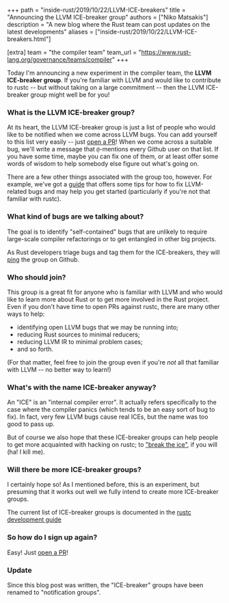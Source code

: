 +++
path = "inside-rust/2019/10/22/LLVM-ICE-breakers"
title = "Announcing the LLVM ICE-breaker group"
authors = ["Niko Matsakis"]
description = "A new blog where the Rust team can post updates on the latest developments"
aliases = ["inside-rust/2019/10/22/LLVM-ICE-breakers.html"]

[extra]
team = "the compiler team"
team_url = "https://www.rust-lang.org/governance/teams/compiler"
+++

Today I'm announcing a new experiment in the compiler team, the **LLVM ICE-breaker group**. If you're familiar with LLVM and would like to contribute to rustc -- but without taking on a large commitment -- then the LLVM ICE-breaker group might well be for you!

### What is the LLVM ICE-breaker group?

At its heart, the LLVM ICE-breaker group is just a list of people who would like to be notified when we come across LLVM bugs. You can add yourself to this list very easily -- just [open a PR]! When we come across a suitable bug, we'll write a message that `@`-mentions every Github user on that list. If you have some time, maybe you can fix one of them, or at least offer some words of wisdom to help somebody else figure out what's going on.

[open a PR]: https://rustc-dev-guide.rust-lang.org/notification-groups/about.html#join

There are a few other things associated with the group too, however. For example, we've got a [guide][llvm guide] that offers some tips for how to fix LLVM-related bugs and may help you get started (particularly if you're not that familiar with rustc).

[llvm guide]: https://rustc-dev-guide.rust-lang.org/notification-groups/llvm.html

### What kind of bugs are we talking about?

The goal is to identify "self-contained" bugs that are unlikely to require large-scale compiler refactorings or to get entangled in other big projects.

As Rust developers triage bugs and tag them for the ICE-breakers,
they will [ping][tag syntax] the group on Github.

[tag syntax]: https://rustc-dev-guide.rust-lang.org/notification-groups/about.html#tagging-an-issue-for-a-notification-group

### Who should join?

This group is a great fit for anyone who is familiar with LLVM and who would like to learn more about Rust or to get more involved in the Rust project. Even if you don't have time to open PRs against rustc, there are many other ways to help:

* identifying open LLVM bugs that we may be running into;
* reducing Rust sources to minimal reducers;
* reducing LLVM IR to minimal problem cases;
* and so forth.

(For that matter, feel free to join the group even if you're *not* all that familiar with LLVM -- no better way to learn!)

### What's with the name ICE-breaker anyway?

An "ICE" is an "internal compiler error". It actually refers specifically to the case where the compiler panics (which tends to be an easy sort of bug to fix). In fact, very few LLVM bugs cause real ICEs, but the name was too good to pass up.

But of course we also hope that these ICE-breaker groups can help people to get more acquainted with hacking on rustc; to ["break the ice"], if you will (ha! I kill me).

["break the ice"]: https://en.wiktionary.org/wiki/break_the_ice

### Will there be more ICE-breaker groups?

I certainly hope so! As I mentioned before, this is an experiment, but presuming that it works out well we fully intend to create more ICE-breaker groups.

The current list of ICE-breaker groups is documented in the
[rustc development guide][rustc dev guide]

[rustc dev guide]: https://rustc-dev-guide.rust-lang.org/notification-groups/about.html

### So how do I sign up again?

Easy! Just [open a PR]!

### Update

Since this blog post was written, the "ICE-breaker" groups have been renamed to "notification groups". 
